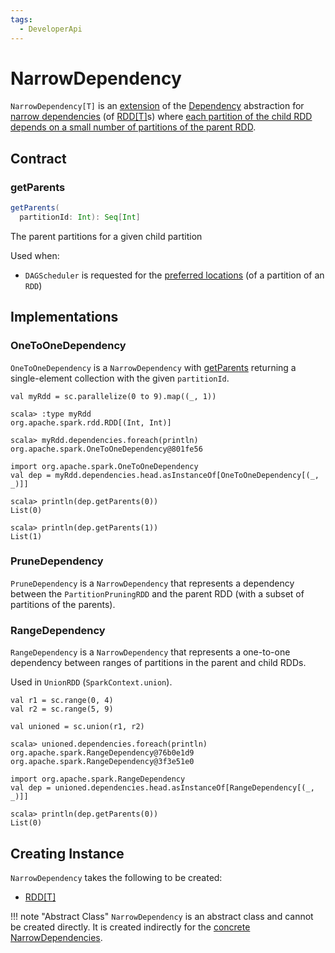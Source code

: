 ```yaml
---
tags:
  - DeveloperApi
---
```


# NarrowDependency

`NarrowDependency[T]` is an [extension](#contract) of the [Dependency](Dependency.md) abstraction for [narrow dependencies](#implementations) (of [RDD[T]](#rdd)s) where [each partition of the child RDD depends on a small number of partitions of the parent RDD](#getParents).

## Contract

### <span id="getParents"> getParents

```scala
getParents(
  partitionId: Int): Seq[Int]
```

The parent partitions for a given child partition

Used when:

* `DAGScheduler` is requested for the [preferred locations](../scheduler/DAGScheduler.md#getPreferredLocsInternal) (of a partition of an `RDD`)

## Implementations

### <span id="OneToOneDependency"> OneToOneDependency

`OneToOneDependency` is a `NarrowDependency` with [getParents](#getParents) returning a single-element collection with the given `partitionId`.

```text
val myRdd = sc.parallelize(0 to 9).map((_, 1))

scala> :type myRdd
org.apache.spark.rdd.RDD[(Int, Int)]

scala> myRdd.dependencies.foreach(println)
org.apache.spark.OneToOneDependency@801fe56

import org.apache.spark.OneToOneDependency
val dep = myRdd.dependencies.head.asInstanceOf[OneToOneDependency[(_, _)]]

scala> println(dep.getParents(0))
List(0)

scala> println(dep.getParents(1))
List(1)
```

### <span id="PruneDependency"> PruneDependency

`PruneDependency` is a `NarrowDependency` that represents a dependency between the `PartitionPruningRDD` and the parent RDD (with a subset of partitions of the parents).

### <span id="RangeDependency"> RangeDependency

`RangeDependency` is a `NarrowDependency` that represents a one-to-one dependency between ranges of partitions in the parent and child RDDs.

Used in `UnionRDD` (`SparkContext.union`).

```text
val r1 = sc.range(0, 4)
val r2 = sc.range(5, 9)

val unioned = sc.union(r1, r2)

scala> unioned.dependencies.foreach(println)
org.apache.spark.RangeDependency@76b0e1d9
org.apache.spark.RangeDependency@3f3e51e0

import org.apache.spark.RangeDependency
val dep = unioned.dependencies.head.asInstanceOf[RangeDependency[(_, _)]]

scala> println(dep.getParents(0))
List(0)
```

## Creating Instance

`NarrowDependency` takes the following to be created:

* <span id="_rdd"><span id="rdd"> [RDD[T]](RDD.md)

!!! note "Abstract Class"
    `NarrowDependency` is an abstract class and cannot be created directly. It is created indirectly for the [concrete NarrowDependencies](#implementations).
